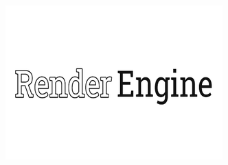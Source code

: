 <div align = center>
<img src="https://raw.githubusercontent.com/MubinMuhammad/RenderEngine/master/readmeRES/Logo.png" width="640" height="360">
<br>
